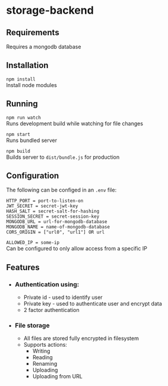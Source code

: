 # storage-backend

## Requirements

Requires a mongodb database

## Installation

`npm install`  
Install node modules

## Running

`npm run watch`  
Runs development build while watching for file changes

`npm start`  
Runs bundled server

`npm build`  
Builds server to `dist/bundle.js` for production

## Configuration

The following can be configed in an `.env` file:

```
HTTP_PORT = port-to-listen-on
JWT_SECRET = secret-jwt-key
HASH_SALT = secret-salt-for-hashing
SESSION_SECRET = secret-session-key
MONGODB_URL = url-for-mongodb-database
MONGODB_NAME = name-of-mongodb-database
CORS_ORIGIN = ["url0", "url1"] OR url
```

`ALLOWED_IP = some-ip`  
Can be configured to only allow access from a specific IP

## Features

- ### Authentication using:
  - Private id - used to identify user
  - Private key - used to authenticate user and encrypt data
  - 2 factor authentication
- ### File storage
  - All files are stored fully encrypted in filesystem
  - Supports actions:
    - Writing
    - Reading
    - Renaming
    - Uploading
    - Uploading from URL
